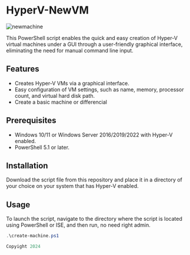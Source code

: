 # HyperV-NewVM

![newmachine](https://github.com/dakhama-mehdi/HyperV-NewVM/assets/49924401/eb0b1b61-d12b-4e44-971b-046bee44bc52)

This PowerShell script enables the quick and easy creation of Hyper-V virtual machines under a GUI through a user-friendly graphical interface, eliminating the need for manual command line input.

## Features

- Creates Hyper-V VMs via a graphical interface.
- Easy configuration of VM settings, such as name, memory, processor count, and virtual hard disk path.
- Create a basic machine or differencial
## Prerequisites

- Windows 10/11 or Windows Server 2016/2019/2022 with Hyper-V enabled.
- PowerShell 5.1 or later.

## Installation

Download the script file from this repository and place it in a directory of your choice on your system that has Hyper-V enabled.

## Usage

To launch the script, navigate to the directory where the script is located using PowerShell or ISE, and then run, no need right admin.

```powershell
.\create-machine.ps1

Copyight 2024
